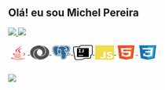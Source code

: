 ## Olá! eu sou Michel Pereira

<div>
  <a href="https://github.com/Michel-P-C">
  <img height="180em" src="https://github-readme-stats.vercel.app/api?username=Michel-P-C&show_icons=true&theme=merko&include_all_commits=true&count_private=true"/>
  <img height="180em" src="https://github-readme-stats.vercel.app/api/top-langs/?username=Michel-P-C&layout=compact&langs_count=16&theme=merko"/>
</div>
<div style="display: inline_block"><br>
          
          
  <img align="center" alt="Michel-java" height="30" width="40" src="https://raw.githubusercontent.com/devicons/devicon/master/icons/java/java-plain.svg">
  <img align="center" alt="Michel-json" height="30" width="40" src="https://raw.githubusercontent.com/devicons/devicon/master/icons/json/json-plain.svg">
  <img align="center" alt="Michel-postgresql" height="30" width="40" src="https://raw.githubusercontent.com/devicons/devicon/master/icons/postgresql/postgresql-plain.svg">
  <img align="center" alt="Michel-intelliuj" height="30" width="40" src="https://raw.githubusercontent.com/devicons/devicon/master/icons/intellij/intellij-plain.svg">
  <img align="center" alt="Michel-Js" height="30" width="40" src="https://raw.githubusercontent.com/devicons/devicon/master/icons/javascript/javascript-plain.svg">
  <img align="center" alt="Michel-HTML" height="30" width="40" src="https://raw.githubusercontent.com/devicons/devicon/master/icons/html5/html5-original.svg">
  <img align="center" alt="Michel-CSS" height="30" width="40" src="https://raw.githubusercontent.com/devicons/devicon/master/icons/css3/css3-original.svg">
  
</div>
  
  ##
 
<div> 
  <a href=https://www.linkedin.com/in/michel-pereira-desenvolvedor-software-java-backend-spring-boot-mysql/ target="_blank"><img src="https://img.shields.io/badge/-LinkedIn-%230077B5?style=for-the-badge&logo=linkedin&logoColor=white" target="_blank"></a> 
 
</div>


